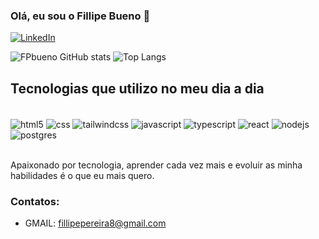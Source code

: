 
### Olá, eu sou o Fillipe Bueno 👋

[![LinkedIn](https://img.shields.io/badge/linkedin-%230077B5.svg?style=for-the-badge&logo=linkedin&logoColor=white)](https://www.linkedin.com/in/fillipe-almeida-46017025b/)

![FPbueno GitHub stats](https://github-readme-stats.vercel.app/api?username=FPbueno&show_icons=true&theme=dracula)
![Top Langs](https://github-readme-stats.vercel.app/api/top-langs/?username=FPbueno&layout=compact&theme=dracula)

## Tecnologias que utilizo no meu dia a dia

<div style="display: inline_block"><br/>
    <img align="center" alt="html5" src="https://img.shields.io/badge/html5-%23E34F26.svg?style=for-the-badge&logo=html5&logoColor=white"/>
    <img align="center" alt="css" src="https://img.shields.io/badge/css3-%231572B6.svg?style=for-the-badge&logo=css3&logoColor=white"/>
    <img align="center" alt="tailwindcss" src="https://img.shields.io/badge/tailwindcss-%2338B2AC.svg?style=for-the-badge&logo=tailwind-css&logoColor=white"/>
    <img align="center" alt="javascript" src="https://img.shields.io/badge/javascript-%23323330.svg?style=for-the-badge&logo=javascript&logoColor=%23F7DF1E"/>
    <img align="center" alt="typescript" src="https://img.shields.io/badge/typescript-%23007ACC.svg?style=for-the-badge&logo=typescript&logoColor=white"/>
    <img align="center" alt="react" src="https://img.shields.io/badge/react-%2320232a.svg?style=for-the-badge&logo=react&logoColor=%2361DAFB"/>
    <img align="center" alt="nodejs" src="https://img.shields.io/badge/node.js-6DA55F?style=for-the-badge&logo=node.js&logoColor=white"/>
    <img align="center" alt="postgres" src="https://img.shields.io/badge/postgres-%23316192.svg?style=for-the-badge&logo=postgresql&logoColor=white"/>
</div><br/>

Apaixonado por tecnologia, aprender cada vez mais e evoluir as minha habilidades é o que eu mais quero.

### Contatos:
- GMAIL: fillipepereira8@gmail.com
